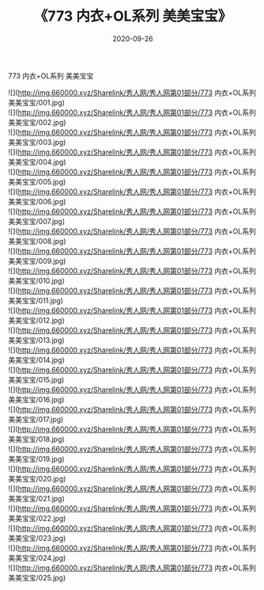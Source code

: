 ﻿---
layout: post
title:  《773 内衣+OL系列 美美宝宝》
date:   2020-09-26
img: http://img.660000.xyz/Sharelink/秀人网/秀人网第01部分/773 内衣+OL系列 美美宝宝/000.jpg
categories: [美女, 清纯, 唯美]
---

773 内衣+OL系列 美美宝宝

  ![](http://img.660000.xyz/Sharelink/秀人网/秀人网第01部分/773 内衣+OL系列 美美宝宝/001.jpg) <br> ![](http://img.660000.xyz/Sharelink/秀人网/秀人网第01部分/773 内衣+OL系列 美美宝宝/002.jpg) <br> ![](http://img.660000.xyz/Sharelink/秀人网/秀人网第01部分/773 内衣+OL系列 美美宝宝/003.jpg) <br> ![](http://img.660000.xyz/Sharelink/秀人网/秀人网第01部分/773 内衣+OL系列 美美宝宝/004.jpg) <br> ![](http://img.660000.xyz/Sharelink/秀人网/秀人网第01部分/773 内衣+OL系列 美美宝宝/005.jpg) <br> ![](http://img.660000.xyz/Sharelink/秀人网/秀人网第01部分/773 内衣+OL系列 美美宝宝/006.jpg) <br> ![](http://img.660000.xyz/Sharelink/秀人网/秀人网第01部分/773 内衣+OL系列 美美宝宝/007.jpg) <br> ![](http://img.660000.xyz/Sharelink/秀人网/秀人网第01部分/773 内衣+OL系列 美美宝宝/008.jpg) <br> ![](http://img.660000.xyz/Sharelink/秀人网/秀人网第01部分/773 内衣+OL系列 美美宝宝/009.jpg) <br> ![](http://img.660000.xyz/Sharelink/秀人网/秀人网第01部分/773 内衣+OL系列 美美宝宝/010.jpg) <br> ![](http://img.660000.xyz/Sharelink/秀人网/秀人网第01部分/773 内衣+OL系列 美美宝宝/011.jpg) <br> ![](http://img.660000.xyz/Sharelink/秀人网/秀人网第01部分/773 内衣+OL系列 美美宝宝/012.jpg) <br> ![](http://img.660000.xyz/Sharelink/秀人网/秀人网第01部分/773 内衣+OL系列 美美宝宝/013.jpg) <br> ![](http://img.660000.xyz/Sharelink/秀人网/秀人网第01部分/773 内衣+OL系列 美美宝宝/014.jpg) <br> ![](http://img.660000.xyz/Sharelink/秀人网/秀人网第01部分/773 内衣+OL系列 美美宝宝/015.jpg) <br> ![](http://img.660000.xyz/Sharelink/秀人网/秀人网第01部分/773 内衣+OL系列 美美宝宝/016.jpg) <br> ![](http://img.660000.xyz/Sharelink/秀人网/秀人网第01部分/773 内衣+OL系列 美美宝宝/017.jpg) <br> ![](http://img.660000.xyz/Sharelink/秀人网/秀人网第01部分/773 内衣+OL系列 美美宝宝/018.jpg) <br> ![](http://img.660000.xyz/Sharelink/秀人网/秀人网第01部分/773 内衣+OL系列 美美宝宝/019.jpg) <br> ![](http://img.660000.xyz/Sharelink/秀人网/秀人网第01部分/773 内衣+OL系列 美美宝宝/020.jpg) <br> ![](http://img.660000.xyz/Sharelink/秀人网/秀人网第01部分/773 内衣+OL系列 美美宝宝/021.jpg) <br> ![](http://img.660000.xyz/Sharelink/秀人网/秀人网第01部分/773 内衣+OL系列 美美宝宝/022.jpg) <br> ![](http://img.660000.xyz/Sharelink/秀人网/秀人网第01部分/773 内衣+OL系列 美美宝宝/023.jpg) <br> ![](http://img.660000.xyz/Sharelink/秀人网/秀人网第01部分/773 内衣+OL系列 美美宝宝/024.jpg) <br> ![](http://img.660000.xyz/Sharelink/秀人网/秀人网第01部分/773 内衣+OL系列 美美宝宝/025.jpg) <br>